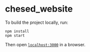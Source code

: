 # chesed_website

To build the project locally, run:

```
npm install
npm start
```

Then open [`localhost:3000`](http://localhost:3000) in a browser.
